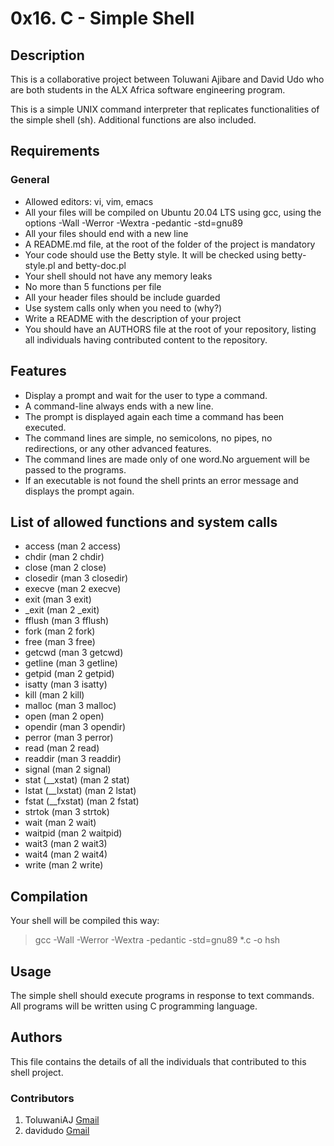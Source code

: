 # 0x16. C - Simple Shell

## Description

This is a collaborative project between Toluwani Ajibare and David Udo who are both students in the ALX Africa software engineering program.

This is a simple UNIX command interpreter that replicates functionalities of the simple shell (sh). Additional functions are also included.

## Requirements
### General
- Allowed editors: vi, vim, emacs
- All your files will be compiled on Ubuntu 20.04 LTS using gcc, using the options -Wall -Werror -Wextra -pedantic -std=gnu89
- All your files should end with a new line
- A README.md file, at the root of the folder of the project is mandatory
- Your code should use the Betty style. It will be checked using betty-style.pl and betty-doc.pl
- Your shell should not have any memory leaks
- No more than 5 functions per file
- All your header files should be include guarded
- Use system calls only when you need to (why?)
- Write a README with the description of your project
- You should have an AUTHORS file at the root of your repository, listing all individuals having contributed content to the repository. 

## Features
- Display a prompt and wait for the user to type a command. 
- A command-line always ends with a new line.
- The prompt is displayed again each time a command has been executed.
- The command lines are simple, no semicolons, no pipes, no redirections, or any other advanced features.
- The command lines are made only of one word.No arguement will be passed to the programs. 
- If an executable is not found the shell prints an error message and displays the prompt again.

## List of allowed functions and system calls
- access (man 2 access)
- chdir (man 2 chdir)
- close (man 2 close)
- closedir (man 3 closedir)
- execve (man 2 execve)
- exit (man 3 exit)
- _exit (man 2 _exit)
- fflush (man 3 fflush)
- fork (man 2 fork)
- free (man 3 free)
- getcwd (man 3 getcwd)
- getline (man 3 getline)
- getpid (man 2 getpid)
- isatty (man 3 isatty)
- kill (man 2 kill)
- malloc (man 3 malloc)
- open (man 2 open)
- opendir (man 3 opendir)
- perror (man 3 perror)
- read (man 2 read)
- readdir (man 3 readdir)
- signal (man 2 signal)
- stat (__xstat) (man 2 stat)
- lstat (__lxstat) (man 2 lstat)
- fstat (__fxstat) (man 2 fstat)
- strtok (man 3 strtok)
- wait (man 2 wait)
- waitpid (man 2 waitpid)
- wait3 (man 2 wait3)
- wait4 (man 2 wait4)
- write (man 2 write)

## Compilation
Your shell will be compiled this way:
> gcc -Wall -Werror -Wextra -pedantic -std=gnu89 *.c -o hsh

## Usage
The simple shell should execute programs in response to text commands. All programs will be written using C programming language.

## Authors
This file contains the details of all the individuals that contributed to this shell project.

### Contributors
1. ToluwaniAJ [Gmail](toluwaniajibare@gmail.com)
2. davidudo [Gmail](udodavid46.ud@gmail.com)
